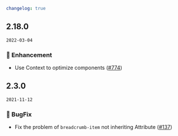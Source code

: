 ```yaml
changelog: true
```

## 2.18.0

`2022-03-04`

### 💎 Enhancement

- Use Context to optimize components ([#774](https://github.com/arco-design/arco-design-vue/pull/774))


## 2.3.0

`2021-11-12`

### 🐛 BugFix

- Fix the problem of `breadcrumb-item` not inheriting Attribute ([#137](https://github.com/arco-design/arco-design-vue/pull/137))

